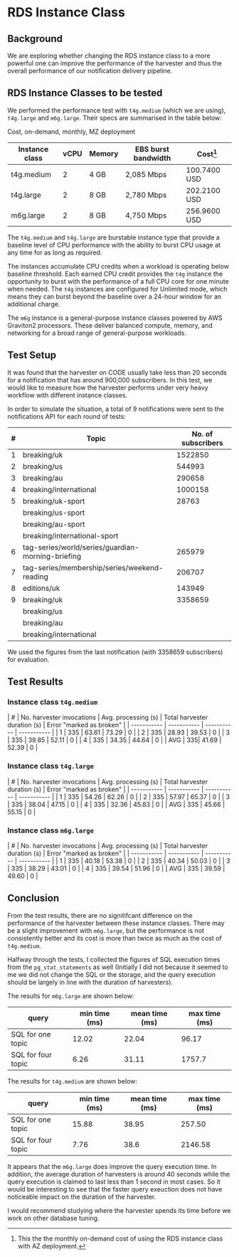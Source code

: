 # RDS Instance Class

## Background
We are exploring whether changing the RDS instance class to a more powerful one can improve the performance of the harvester and thus the overall performance of our notification delivery pipeline.  

## RDS Instance Classes to be tested

We performed the performance test with `t4g.medium` (which we are using), `t4g.large` and `m6g.large`.  Their specs are summarised in the table below:

Cost, on-demand, monthly, MZ deployment

| Instance class | vCPU | Memory | EBS burst bandwidth | Cost[^1] |
| -------------- | -----| ------ | ------------------- | ---- | 
| t4g.medium | 2 | 4 GB | 2,085 Mbps | 100.7400 USD |
| t4g.large | 2 | 8 GB | 2,780 Mbps | 202.2100 USD |
| m6g.large | 2 | 8 GB | 4,750 Mbps | 256.9600 USD |

[^1]: This the the monthly on-demand cost of using the RDS instance class with AZ deployment.

The `t4g.medium` and `t4g.large` are burstable instance type that provide a baseline level of CPU performance with the ability to burst CPU usage at any time for as long as required.

The instances accumulate CPU credits when a workload is operating below baseline threshold. Each earned CPU credit provides the `t4g` instance the opportunity to burst with the performance of a full CPU core for one minute when needed.  The `t4g` instances are configured for Unlimited mode, which means they can burst beyond the baseline over a 24-hour window for an additional charge.

The `m6g` instance is a general-purpose instance classes powered by AWS Graviton2 processors. These deliver balanced compute, memory, and networking for a broad range of general-purpose workloads.

## Test Setup

It was found that the harvester on CODE usually take less than 20 seconds for a notification that has around 900,000 subscribers.  In this test, we would like to measure how the harvester performs under very heavy workflow with different instance classes.

In order to simulate the situation, a total of 9 notifications were sent to the notifications API for each round of tests:

| # | Topic | No. of subscribers |
| - | ---------- | ----------- | 
| 1 | breaking/uk | 1522850 |
| 2 | breaking/us | 544993 |
| 3 | breaking/au | 290658 |
| 4 | breaking/international | 1000158 |
| 5 | breaking/uk-sport | 28763 |
|   | breaking/us-sport | |
|   | breaking/au-sport | |
|   | breaking/international-sport | |
| 6 | tag-series/world/series/guardian-morning-briefing | 265979 |
| 7 | tag-series/membership/series/weekend-reading | 206707 |
| 8 | editions/uk | 143949 |
| 9 | breaking/uk | 3358659 |
|   | breaking/us | |
|   | breaking/au | |
|   | breaking/international | |

We used the figures from the last notification (with 3358659 subscribers) for evaluation.

## Test Results

### Instance class `t4g.medium`
| # | No. harvester invocations | Avg. processing (s) | Total harvester duration (s) | Error "marked as broken" |
| ----------- | ----------- | ----------- | ----------- |
| 1	| 335 | 63.61 | 73.29 | 0 |
| 2	| 335 | 28.93 | 39.53 | 0 |
| 3	| 335 | 39.85 | 52.11 | 0 |
| 4	| 335 | 34.35 | 44.64 | 0 |
| AVG | 335| 41.69 | 52.39 | 0 |

### Instance class `t4g.large`
| # | No. harvester invocations | Avg. processing (s) | Total harvester duration (s) | Error "marked as broken" |
| ----------- | ----------- | ----------- | ----------- |
| 1	| 335 | 54.26 | 62.26 | 0 |
| 2	| 335 | 57.97 | 65.37 | 0 |
| 3	| 335 | 38.04 | 47.15 | 0 |
| 4	| 335 | 32.36 | 45.83 | 0 |
| AVG | 335 | 45.66 | 55.15 | 0 |

### Instance class `m6g.large`
| # | No. harvester invocations | Avg. processing (s) | Total harvester duration (s) | Error "marked as broken" |
| ----------- | ----------- | ----------- | ----------- |
| 1	| 335 | 40.18 | 53.38 | 0 |
| 2	| 335 | 40.34 | 50.03 | 0 |
| 3	| 335 | 38.29 | 43.01 | 0 |
| 4	| 335 | 39.54 | 51.96 | 0 |
| AVG | 335 | 39.59 | 49.60 | 0 |

## Conclusion
From the test results, there are no signitifcant difference on the performance of the harvester between these instance classes.  There may be a slight improvement with `m6g.large`, but the performance is not consistently better and its cost is more than twice as much as the cost of `t4g.medium`.  

Halfway through the tests, I collected the figures of SQL execution times from the `pg_stat_statements` as well (Initially I did not because it seemed to me we did not change the SQL or the storage, and the query execution should be largely in line with the duration of harvesters).  

The results for `m6g.large` are shown below:

| query | min time (ms) | mean time (ms) | max time (ms) |
| ----- | ------------- | -------------- | ------------- |
| SQL for one topic | 12.02 | 22.04 | 96.17 | 
| SQL for four topic | 6.26 | 31.11 | 1757.7 |

The results for `t4g.medium` are shown below:

| query | min time (ms) | mean time (ms) | max time (ms) |
| ----- | ------------- | -------------- | ------------- |
| SQL for one topic | 15.88 | 38.95 | 257.50 |
| SQL for four topic | 7.76 | 38.6 | 2146.58 |

It appears that the `m6g.large` does improve the query execution time.  In addition, the average duration of harvesters is around 40 seconds while the query execution is claimed to last less than 1 second in most cases.  So it would be interesting to see that the faster query exeuction does not have noticeable impact on the duration of the harvester.

I would recommend studying where the harvester spends its time before we work on other database tuning.



